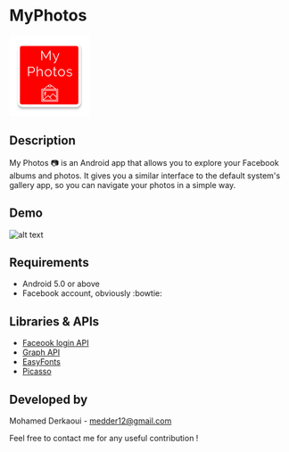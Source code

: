 # MyPhotos  

![alt text](https://github.com/MohamedDer/MyPhotos/blob/master/app/src/main/res/mipmap-xxhdpi/ic_launcher.png "My Photos")


Description
------
My Photos :camera: is an Android app that allows you to explore your Facebook albums and photos. It gives you a similar interface to the default system's gallery app, so you can navigate your photos in a simple way.


Demo
------
![alt text](https://github.com/MohamedDer/MyPhotos/blob/master/screenshots/demo.gif "My Photos demo gif")   
 
 
Requirements
------
* Android 5.0 or above
* Facebook account, obviously :bowtie:


Libraries & APIs
------
- [Faceook login API](https://developers.facebook.com/docs/facebook-login)  
- [Graph API](https://developers.facebook.com/docs/graph-api/overview)
- [EasyFonts](https://github.com/vsvankhede/easyfonts?utm_source=android-arsenal.com&utm_medium=referral&utm_campaign=2044)
- [Picasso](http://square.github.io/picasso/)


Developed by
------
Mohamed Derkaoui  -  medder12@gmail.com

Feel free to contact me for any useful contribution !
